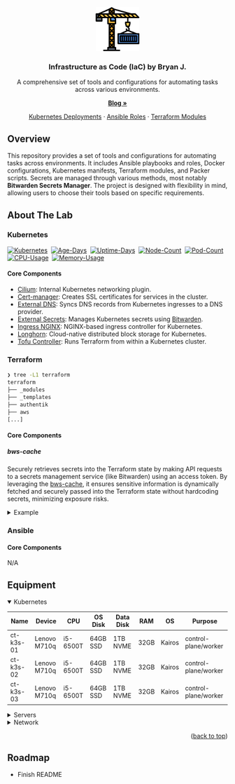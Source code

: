 <div align="center">
  <img src=".github/.metadata/logo.png" alt="crane-iac" style="width:100px;height:auto;">

  <h3>Infrastructure as Code (IaC) by Bryan J.</h3>

  <p>A comprehensive set of tools and configurations for automating tasks across various environments.</p>
  <p>
    <a href="https://chkpwd.com"><strong>Blog »</strong></a>
  </p>
  <p>
    <a href="https://github.com/chkpwd/iac/tree/main/kubernetes/apps">Kubernetes Deployments</a>
    &middot;
    <a href="https://github.com/chkpwd/iac/tree/main/ansible/roles">Ansible Roles</a>
    &middot;
    <a href="https://github.com/chkpwd/iac/tree/main/terraform/_modules">Terraform Modules</a>
  </p>
</div>

## Overview

This repository provides a set of tools and configurations for automating tasks across environments. It includes Ansible playbooks and roles, Docker configurations, Kubernetes manifests, Terraform modules, and Packer scripts. Secrets are managed through various methods, most notably **Bitwarden Secrets Manager**. The project is designed with flexibility in mind, allowing users to choose their tools based on specific requirements.

## About The Lab

### Kubernetes

[![Kubernetes](https://img.shields.io/endpoint?url=https%3A%2F%2Fkromgo.chkpwd.com%2Fkubernetes_version&style=flat-square&logo=kubernetes&logoColor=white&color=blue)](https://kubernetes.io/)&nbsp;
[![Age-Days](https://img.shields.io/endpoint?url=https%3A%2F%2Fkromgo.chkpwd.com%2Fcluster_age_days&style=flat-square&label=Age)](https://github.com/kashalls/kromgo)&nbsp;
[![Uptime-Days](https://img.shields.io/endpoint?url=https%3A%2F%2Fkromgo.chkpwd.com%2Fcluster_uptime_days&style=flat-square&label=Uptime)](https://github.com/kashalls/kromgo)&nbsp;
[![Node-Count](https://img.shields.io/endpoint?url=https%3A%2F%2Fkromgo.chkpwd.com%2Fcluster_node_count&style=flat-square&label=Nodes)](https://github.com/kashalls/kromgo)&nbsp;
[![Pod-Count](https://img.shields.io/endpoint?url=https%3A%2F%2Fkromgo.chkpwd.com%2Fcluster_pods_running&style=flat-square&label=Pods)](https://github.com/kashalls/kromgo)&nbsp;
[![CPU-Usage](https://img.shields.io/endpoint?url=https%3A%2F%2Fkromgo.chkpwd.com%2Fcluster_cpu_usage&style=flat-square&label=CPU)](https://github.com/kashalls/kromgo)&nbsp;
[![Memory-Usage](https://img.shields.io/endpoint?url=https%3A%2F%2Fkromgo.chkpwd.com%2Fcluster_memory_usage&style=flat-square&label=Memory)](https://github.com/kashalls/kromgo)&nbsp;

#### Core Components

- [Cilium](https://github.com/cilium/cilium): Internal Kubernetes networking plugin.
- [Cert-manager](https://cert-manager.io/docs/): Creates SSL certificates for services in the cluster.
- [External DNS](https://github.com/kubernetes-sigs/external-dns): Syncs DNS records from Kubernetes ingresses to a DNS provider.
- [External Secrets](https://github.com/external-secrets/external-secrets/): Manages Kubernetes secrets using [Bitwarden](https://bitwarden.com/).
- [Ingress NGINX](https://github.com/kubernetes/ingress-nginx/): NGINX-based ingress controller for Kubernetes.
- [Longhorn](https://longhorn.io/): Cloud-native distributed block storage for Kubernetes.
- [Tofu Controller](https://github.com/flux-iac/tofu-controller): Runs Terraform from within a Kubernetes cluster.

### Terraform

```bash
❯ tree -L1 terraform
terraform
├── _modules
├── _templates
├── authentik
├── aws
[...]
```

#### Core Components
##### bws-cache
Securely retrieves secrets into the Terraform state by making API requests to a secrets management service (like Bitwarden) using an access token. By leveraging the [bws-cache](https://github.com/RippleFCL/bws-cache), it ensures sensitive information is dynamically fetched and securely passed into the Terraform state without hardcoding secrets, minimizing exposure risks.

<details>
  <summary>Example</summary>

  ```python
  [...]
  for key in key_name:
    bws_response = requests.get(
        f"http://mgmt-srv-01:5000/key/{key}",
        headers={"Authorization": f"Bearer {access_token}"},
        timeout=10,
    ).json()

    logging.debug(bws_response)

    try:
        results.append(bws_response['value'])
    except KeyError as exc:
        raise InvalidToken(
            "Token is invalid or does not have permissions to read value"
        ) from exc
  [...]
  ```
  ```
  resource "radarr_download_client_sabnzbd" "sabnzbd" {
    enable         = true
    priority       = 1
    name           = "sabnzbd"
    host           = "sabnzbd.${var.cluster_media_domain}"
    url_base       = "/"
    port           = var.ports["sabnzbd"]
    movie_category = "movies"
    api_key        = data.external.bws_lookup.result["infra-media-secrets_sabnzbd_api_key"]
  }
  ```
</details>

### Ansible
#### Core Components
N/A

## Equipment

<details open>
<summary>Kubernetes</summary>

| Name      | Device       | CPU      | OS Disk  | Data Disk | RAM  | OS     | Purpose              |
|-----------|--------------|----------|----------|-----------|------|--------|----------------------|
| ct-k3s-01 | Lenovo M710q | i5-6500T | 64GB SSD | 1TB NVME  | 32GB | Kairos | control-plane/worker |
| ct-k3s-02 | Lenovo M710q | i5-6500T | 64GB SSD | 1TB NVME  | 32GB | Kairos | control-plane/worker |
| ct-k3s-03 | Lenovo M710q | i5-6500T | 64GB SSD | 1TB NVME  | 32GB | Kairos | control-plane/worker |
</details>

<details>
<summary>Servers</summary>

| Name     | Device        | CPU        | OS Disk    | Data Disk     | RAM   | OS           | Purpose        |
|----------|---------------|------------|------------|---------------|-------|--------------|----------------|
| WhiteBox | Custom        | TR 2970W   | 128GB      | 6TB           | 128GB | Proxmox      | VM/Containers  |
| Synology | RS819         | -          | -          | 4x4TB SHR     | -     | DSM 7        | Storage        |
| mgmt-pi  | Raspberry Pi4 | Cortex A72 | 64GB SSD   | -             | 8GB   | Debian 12    | Misc Software  |
</details>

<details>
<summary>Network</summary>

| Device             | Purpose          |
|--------------------|------------------|
| Dell 7040          | Network - Router |
| TL-SG1016PE        | Network - Switch |
</details>

<p align="right">(<a href="#readme-top">back to top</a>)</p>

## Roadmap

- Finish README
